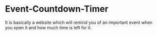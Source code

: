 # Event-Countdown-Timer
It is basically a website which will remind you of an important event when you open it and how much time is left for it.
